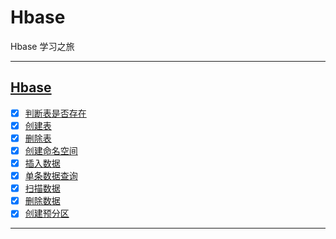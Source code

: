 # Hbase

Hbase 学习之旅

-----------------------------


## [Hbase](src/main/java/com/cpucode/hbase)

- [x] [判断表是否存在](src/main/java/com/cpucode/hbase/ddl/exist/IsTableExist.java)
- [x] [创建表](src/main/java/com/cpucode/hbase/ddl/create/table/CreateTable.java)
- [x] [删除表](src/main/java/com/cpucode/hbase/ddl/drop/table/DropTable.java)
- [x] [创建命名空间](src/main/java/com/cpucode/hbase/ddl/create/nameSpace/CreateNameSpace.java)
- [x] [插入数据](src/main/java/com/cpucode/hbase/dml/put/data/PutData.java)
- [x] [单条数据查询](src/main/java/com/cpucode/hbase/dml/get/data/GetData.java)
- [x] [扫描数据](src/main/java/com/cpucode/hbase/dml/scan/table/ScanTable.java)
- [x] [删除数据](src/main/java/com/cpucode/hbase/dml/deleta/data/DeleteData.java)
- [x] [创建预分区](src/main/java/com/cpucode/hbase/ddl/create/table/with/regions/CreateTableWithRegions.java)

-------------------------





